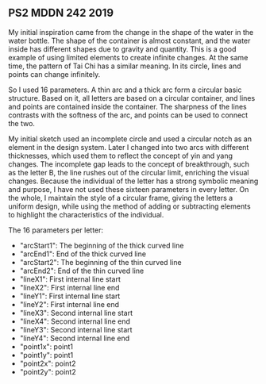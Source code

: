 ## PS2 MDDN 242 2019

My initial inspiration came from the change in the shape of the water in the water bottle. The shape of the container is almost constant, and the water inside has different shapes due to gravity and quantity. This is a good example of using  limited elements to create infinite changes. At the same time, the pattern of Tai Chi has a similar meaning. In its circle, lines and points can change infinitely.

So I used 16 parameters. A thin arc and a thick arc form a circular basic structure. Based on it, all letters are based on a circular container, and lines and points are contained inside the container. The sharpness of the lines contrasts with the softness of the arc, and points can be used to connect the two.

My initial sketch used an incomplete circle and used a circular notch as an element in the design system. Later I changed into two arcs with different thicknesses, which used them to reflect the concept of yin and yang changes. The incomplete gap leads to the concept of breakthrough, such as the letter B, the line rushes out of the circular limit, enriching the visual changes. Because the individual of the letter has a strong symbolic meaning and purpose, I have not used these sixteen parameters in every letter. On the whole, I maintain the style of a circular frame, giving the letters a uniform design, while using the method of adding or subtracting elements to highlight the characteristics of the individual.



The 16 parameters per letter:
  * "arcStart1": The beginning of the thick curved line
  * "arcEnd1": End of the thick curved line
  * "arcStart2": The beginning of the thin curved line
  * "arcEnd2": End of the thin curved line
  * "lineX1": First internal line start
  * "lineX2": First internal line end
  * "lineY1": First internal line start
  * "lineY2": First internal line end
  * "lineX3": Second internal line start
  * "lineX4": Second internal line end
  * "lineY3": Second internal line start
  * "lineY4": Second internal line end
  * "point1x": point1
  * "point1y": point1
  * "point2x": point2
  * "point2y": point2

